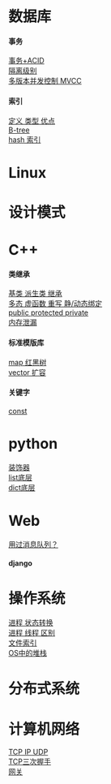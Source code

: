 # 数据库<br/>
#### 事务<br/>
[事务+ACID](https://github.com/3151731373/common_knowledge/blob/master/database/%E4%BA%8B%E7%89%A9%2BACID)<br/>
[隔离级别](https://github.com/3151731373/common_knowledge/blob/master/database/%E9%9A%94%E7%A6%BB%E7%BA%A7%E5%88%AB)<br/>
[多版本并发控制 MVCC](https://github.com/3151731373/common_knowledge/blob/master/database/%E5%A4%9A%E7%89%88%E6%9C%AC%E5%B9%B6%E5%8F%91%E6%8E%A7%E5%88%B6%EF%BC%88MVCC%EF%BC%89)<br/>
#### 索引<br/>
[定义 类型 优点](https://github.com/3151731373/common_knowledge/blob/master/database/%E5%AE%9A%E4%B9%89%20%E7%B1%BB%E5%9E%8B%20%E4%BC%98%E7%82%B9)<br/>
[B-tree]()<br/>
[hash 索引](https://github.com/3151731373/common_knowledge/blob/master/database/hash%20%E7%B4%A2%E5%BC%95)<br/>

# Linux<br/>

# 设计模式<br/>

# C++<br/>

#### 类继承<br/>
[基类 派生类 继承]()<br/>
[多态 虚函数 重写 静/动态绑定]()<br/>
[public protected private]()<br/>
[内存泄漏]()<br/>

#### 标准模版库<br/>
[map 红黑树]()<br/>
[vector 扩容]()<br/>

#### 关键字<br/>
[const](https://github.com/3151731373/common_knowledge/blob/master/c%2B%2B/const)<br/>

# python<br/>
[装饰器]()<br/>
[list底层]()<br/>
[dict底层]()<br/>

# Web<br/>
[用过消息队列？]()<br/>
#### django<br/>

# 操作系统<br/>
[进程 状态转换]()<br/>
[进程 线程 区别]()<br/>
[文件索引]()<br/>
[OS中的堆栈]()<br/>

# 分布式系统<br/>

# 计算机网络<br/>
[TCP IP UDP]()<br/>
[TCP三次握手]()<br/>
[网关]()<br/>
